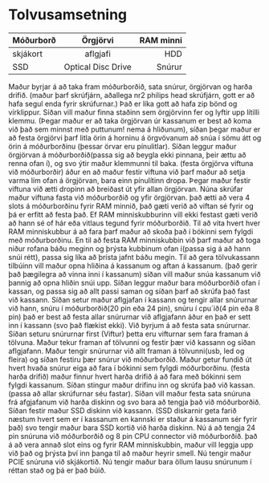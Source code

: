 # Tolvusamsetning

|Móðurborð      |Örgjörvi                |RAM minni   |
| ------------- |:----------------------:| ----------:|
|skjákort       |aflgjafi                |HDD         |
|SSD            |Optical Disc Drive      |Snúrur      |

Maður byrjar á að taka fram móðurborðið, sata snúrur, örgjörvan og harða drifið. (maður þarf skrúfjárn, aðallega nr2 philips head skrúfjárn, gott er að hafa segul enda fyrir skrúfurnar.)
Það er líka gott að hafa zip bönd og vírklippur.
Síðan vill maður finna staðinn sem örgjörvinn fer og lyftir upp lítilli klemmu.
(Þegar maður er að taka örgjörvan úr kassanum er best að koma við það sem minnst með puttunum! nema á hliðunum), síðan þegar maður er að festa örgjörvi þarf litla örin á horninu á örgvövanum að snúa í sömu átt og örin á móðurborðinu (þessar örvar eru pínulitlar).
Síðan leggur maður örgjörvan á móðurborðið(passa sig að beygla ekki pinnana, þeir ættu að renna ofan í), og svo ýtir maður klemmunni til baka.
(festa örgjörva viftuna við móðurborðir) áður en að maður festir viftuna við þarf maður að setja varma lím ofan á örgjörvan, bara einn pínulítinn dropa.
Þegar maður festir viftuna við ætti dropinn að breiðast út yfir allan örgjörvan.
Núna skrúfar maður viftuna fasta við móðurborðið og yfir örgjörvan.
það ætti að vera 4 slots á móðurborðinu fyrir RAM minnið, það gæti verið að viftan sé fyrir og þá er erfitt að festa það.
Ef RAM minniskubburinn vill ekki festast gæti verið að hann sé of hár eða vitlaus tegund fyrir móðurborðið. Til að vita hvert hver RAM minniskubbur á að fara þarf maður að skoða það í bókinni sem fylgdi með móðurborðinu.
En til að festa RAM minniskubbin við þarf maður að toga niður rofana báðu meginn og þrýsta kubbinum ofan í(passa sig á að hann snúi rétt), passa sig líka að þrísta jafnt báðu megin.
Til að gera tölvukassann tilbúinn vill maður opna hliðina á kassanum og aftan á kassanum.
(það gerir það þægilegra að vinna inni í kassanum) síðan vill maður snúa kassanum við þannig að opna hliðin snúi upp.
Síðan leggur maður bara móðurborðið ofan í kassan, og passa sig að allt passi saman og síðan þarf að skrúfa það fast við kassann.
Síðan setur maður aflgjafan í kassann og tengir allar snúrurnar við hann, snúru í móðurborðið(20 pin eða 24 pin), snúru í cpu´ið(4 pin eða 8 pin) það er best að festa allar snúrurnar við aflgjafann áður en það er sett inn í kassann (svo það flækist ekki).
Við byrjum á að festa sata snúrurnar. Síðan seturu snúrurnar first (Viftur) þetta eru vifturnar sem fara framan á tölvuna. Maður tekur framan af tölvunni og festir þær við kassann og síðan aflgjafann.
Maður tengir snúrurnar við allt framan á tölvunni(usb, led og fleira) og síðan festiru þær snúrur við  móðurborðið. Maður getur fundið út hvert hvaða snúrur eiga að fara í bókinni sem fylgdi móðurborðinu.
(festa harða drifið) maður finnur hvert harða drifið á að fara með bókinni sem fylgdi kassanum. Síðan stingur maður drifinu inn og skrúfa það við kassan.(passa að allar skrúfurnar séu fastar).
Síðan vill maður festa sata snúruna frá afgjafanum við harða diskinn og svo bara að tengja það við móðurborðið. Síðan festir maður SSD diskinn við kassann.
(SSD diskarnir geta farið næstum hvert sem er í kassanum en kannski er staður á kassanum sér fyrir það) svo tengir maður bara SSD kortið við harða diskinn.
Nú á að tengja 24 pin snúruna við móðurborðið og 8 pin CPU connector við móðurborðið.
það á að vera annað slot eins og fyrir RAM minniskubbin, maður vill leggja upp við það og þrýsta því inn þanga til að maður heyrir smell. Nú tengir maður PCIE snúruna við skjákortið.
Nú tengir maður bara öllum lausu snúrunum í réttan stað og þá er það búið.
